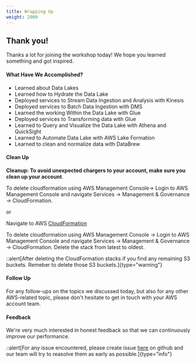 ```yaml
---
title: Wrapping Up
weight: 2000
---
```


## Thank you!

Thanks a lot for joining the workshop today! We hope you learned something and got inspired.

#### What Have We Accomplished?

- Learned about Data Lakes
- Learned how to Hydrate the Data Lake
- Deployed services to Stream Data Ingestion and Analysis with Kinesis
- Deployed services to Batch Data Ingestion with DMS
- Learned the working Within the Data Lake with Glue
- Deployed services to Transforming data with Glue
- Learned to Query and Visualize the Data Lake with Athena and QuickSight
- Learned to Automate Data Lake with AWS Lake Formation
- Learned to clean and normalize data with DataBrew

#### Clean Up

**Cleanup: To avoid unexpected chargers to your account, make sure you clean up your account**.

To delete cloudformation using AWS Management Console-> Login to AWS Management Console and navigate Services → Management & Governance → CloudFormation.

or

Navigate to AWS [CloudFormation](https://console.aws.amazon.com/cloudformation/home?#/stacks?filter=active)

To delete cloudformation using AWS Management Console → Login to AWS Management Console and navigate Services → Management & Governance → CloudFormation. Delete the stack from latest to oldest.

::alert[After deleting the CloudFormation stacks if you find any remaining S3 buckets. Remeber to delete those S3 buckets.]{type="warning"}

#### Follow Up

For any follow-ups on the topics we discussed today, but also for any other AWS-related topic, please don't hesitate to get in touch with your AWS account team.

#### Feedback

We're very much interested in honest feedback so that we can continuously improve our performance.

::alert[For any issue encountered, please create issue [here](https://github.com/aws-samples/data-engineering-for-aws-immersion-day) on github and our team will try to reasolve them as early as possible.]{type="info"}